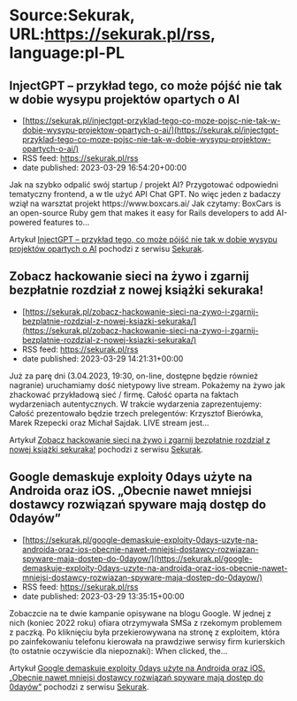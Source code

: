 # Source:Sekurak, URL:https://sekurak.pl/rss, language:pl-PL

## InjectGPT – przykład tego, co może pójść nie tak w dobie wysypu projektów opartych o AI
 - [https://sekurak.pl/injectgpt-przyklad-tego-co-moze-pojsc-nie-tak-w-dobie-wysypu-projektow-opartych-o-ai/](https://sekurak.pl/injectgpt-przyklad-tego-co-moze-pojsc-nie-tak-w-dobie-wysypu-projektow-opartych-o-ai/)
 - RSS feed: https://sekurak.pl/rss
 - date published: 2023-03-29 16:54:20+00:00

<p>Jak na szybko odpalić swój startup / projekt AI? Przygotować odpowiedni tematyczny frontend, a w tle użyć API Chat GPT. No więc jeden z badaczy wziął na warsztat projekt https://www.boxcars.ai/ Jak czytamy: BoxCars is an open-source Ruby gem that makes it easy for Rails developers to add AI-powered features to...</p>
<p>Artykuł <a href="https://sekurak.pl/injectgpt-przyklad-tego-co-moze-pojsc-nie-tak-w-dobie-wysypu-projektow-opartych-o-ai/" rel="nofollow">InjectGPT &#8211; przykład tego, co może pójść nie tak w dobie wysypu projektów opartych o AI</a> pochodzi z serwisu <a href="https://sekurak.pl" rel="nofollow">Sekurak</a>.</p>

## Zobacz hackowanie sieci na żywo i zgarnij bezpłatnie rozdział z nowej książki sekuraka!
 - [https://sekurak.pl/zobacz-hackowanie-sieci-na-zywo-i-zgarnij-bezplatnie-rozdzial-z-nowej-ksiazki-sekuraka/](https://sekurak.pl/zobacz-hackowanie-sieci-na-zywo-i-zgarnij-bezplatnie-rozdzial-z-nowej-ksiazki-sekuraka/)
 - RSS feed: https://sekurak.pl/rss
 - date published: 2023-03-29 14:21:31+00:00

<p>Już za parę dni (3.04.2023, 19:30, on-line, dostępne będzie również nagranie) uruchamiamy dość nietypowy live stream. Pokażemy na żywo jak zhackować przykładową sieć / firmę. Całość oparta na faktach wydarzeniach autentycznych. W trakcie wydarzenia zaprezentujemy: Całość prezentowało będzie trzech prelegentów: Krzysztof Bierówka, Marek Rzepecki oraz Michał Sajdak. LIVE stream jest...</p>
<p>Artykuł <a href="https://sekurak.pl/zobacz-hackowanie-sieci-na-zywo-i-zgarnij-bezplatnie-rozdzial-z-nowej-ksiazki-sekuraka/" rel="nofollow">Zobacz hackowanie sieci na żywo i zgarnij bezpłatnie rozdział z nowej książki sekuraka!</a> pochodzi z serwisu <a href="https://sekurak.pl" rel="nofollow">Sekurak</a>.</p>

## Google demaskuje exploity 0days użyte na Androida oraz iOS. „Obecnie nawet mniejsi dostawcy rozwiązań spyware mają dostęp do 0dayów”
 - [https://sekurak.pl/google-demaskuje-exploity-0days-uzyte-na-androida-oraz-ios-obecnie-nawet-mniejsi-dostawcy-rozwiazan-spyware-maja-dostep-do-0dayow/](https://sekurak.pl/google-demaskuje-exploity-0days-uzyte-na-androida-oraz-ios-obecnie-nawet-mniejsi-dostawcy-rozwiazan-spyware-maja-dostep-do-0dayow/)
 - RSS feed: https://sekurak.pl/rss
 - date published: 2023-03-29 13:35:15+00:00

<p>Zobaczcie na te dwie kampanie opisywane na blogu Google. W jednej z nich (koniec 2022 roku) ofiara otrzymywała SMSa z rzekomym problemem z paczką. Po kliknięciu była przekierowywana na stronę z exploitem, która po zainfekowaniu telefonu kierowała na prawdziwe serwisy firm kurierskich (to ostatnie oczywiście dla niepoznaki): When clicked, the...</p>
<p>Artykuł <a href="https://sekurak.pl/google-demaskuje-exploity-0days-uzyte-na-androida-oraz-ios-obecnie-nawet-mniejsi-dostawcy-rozwiazan-spyware-maja-dostep-do-0dayow/" rel="nofollow">Google demaskuje exploity 0days użyte na Androida oraz iOS. &#8222;Obecnie nawet mniejsi dostawcy rozwiązań spyware mają dostęp do 0dayów&#8221;</a> pochodzi z serwisu <a href="https://sekurak.pl" rel="nofollow">Sekurak</a>.</p>

